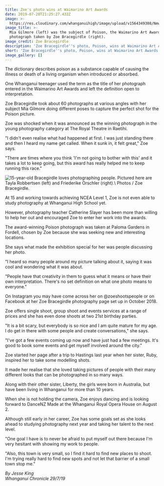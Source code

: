 ```yaml
---
title: Zoe's photo wins at Waimarino Art Awards
date: 2019-07-28T21:25:27.432Z
image: >-
  https://res.cloudinary.com/whanganuihigh/image/upload/v1564349308/News/Zoe_Bracegirdle_Photo_win_Chron_29.7.19.jpg
image_title: >-
  Mia Gilmore (left) was the subject of Poison, the Waimarino Art Award winning
  photograph taken by Zoe Bracegirdle (right).
image_credit: Zoe Bracegirdle
description: 'Zoe Bracegirdle''s photo, Poison, wins at Waimarino Art Awards.'
short: 'Zoe Bracegirdle''s photo, Poison, wins at Waimarino Art Awards.'
image_gallery: []
---
```

The dictionary describes poison as a substance capable of causing the illness or death of a living organism when introduced or absorbed.

One Whanganui teenager used the term as the title of her photograph entered in the Waimarino Art Awards and left the definition open to interpretation.

Zoe Bracegirdle took about 60 photographs at various angles with her subject Mia Gilmore doing different poses to capture the perfect shot for the Poison picture.

Zoe was shocked when it was announced as the winning photograph in the young photography category at The Royal Theatre in Raetihi.

"I didn't even realise what had happened at first. I was just standing there and then I heard my name get called. When it sunk in, it felt great," Zoe says.

"There are times where you think 'I'm not going to bother with this' and it takes a lot to keep going, but this award has really helped me to keep running this race."

![15-year-old Bracegirdle loves photographing people. Pictured here are Tayla Robbertsen (left) and Friederike Orschler (right).\ Photos / Zoe Bracegirdle.](https://res.cloudinary.com/whanganuihigh/image/upload/v1564349309/News/Zoe_Bracegirdle_Photo_win_2._Chron_29.7.19.jpg "15-year-old Bracegirdle loves photographing people. Pictured here are Tayla Robbertsen (left) and Friederike Orschler (right). Photos / Zoe Bracegirdle.")



At 15 and working towards achieving NCEA Level 1, Zoe is not even able to study photography at Whanganui High School yet.

However, photography teacher Catherine Slayer has been more than willing to help her out and encouraged Zoe to enter her work into the awards.

The award-winning Poison photograph was taken at Paloma Gardens in Fordell, chosen by Zoe because she was seeking new and interesting locations.

She says what made the exhibition special for her was people discussing her photo.

"I heard so many people around my picture talking about it, saying it was cool and wondering what it was about.

"People have that creativity in them to guess what it means or have their own interpretation. There's no set definition on what one photo means to everyone."

On Instagram you may have come across her on @zoeshootspeople or on Facebook at her Zoe Bracegirdle photography page set up in October 2018.

Zoe offers single shoot, group shoot and events services at a range of prices and she has even done shoots at two 21st birthday parties.

"It is a bit scary, but everybody is so nice and I am quite mature for my age. I do get in there with some people and create conversations," she says.

"I've got a few events coming up now and have just had a few meetings. It's good to book some events and get myself involved around the city."

Zoe started her page after a trip to Hastings last year when her sister, Ruby, inspired her to take some modelling shots.

It made her realise that she loved taking pictures of people with their many different looks that can be photographed in so many ways.

Along with their other sister, Liberty, the girls were born in Australia, but have been living in Whanganui for more than 10 years.

When she is not holding the camera, Zoe enjoys dancing and is looking forward to DanceNZ Made at the Whanganui Royal Opera House on August 2.

Although still early in her career, Zoe has some goals set as she looks ahead to studying photography next year and taking her talent to the next level.

"One goal I have is to never be afraid to put myself out there because I'm very hesitant with showing my work to people.

"Also, this town is very small, so I find it hard to find new places to shoot. I'm trying really hard to find new spots and not let that barrier of a small town stop me."

_By Jesse King_  
_Whanganui Chronicle 29/7/19_

